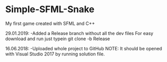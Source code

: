 # Simple-SFML-Snake
My first game created with SFML and C++

29.01.2019:
-Added a Release branch without all the dev files
For easy download and run just typein
git clone <url-here> -b Release 

16.06.2018:
-Uploaded whole project to GitHub
NOTE: It should be opened with Visual Studio 2017 by running solution file.

